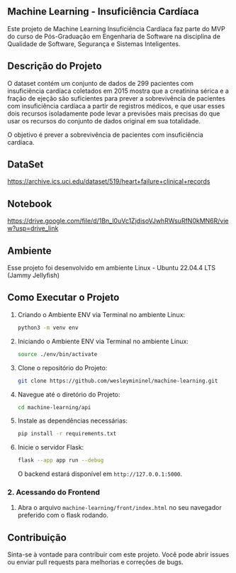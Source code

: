 
## Machine Learning - Insuficiência Cardíaca

Este projeto de Machine Learning Insuficiência Cardíaca faz parte do MVP do curso de Pós-Graduação em Engenharia de Software na disciplina de Qualidade de Software, Segurança e Sistemas Inteligentes.


## Descrição do Projeto

O dataset contém um conjunto de dados de 299 pacientes com insuficiência cardíaca coletados em 2015 mostra que a creatinina sérica e a fração de ejeção são suficientes para prever a sobrevivência de pacientes com insuficiência cardíaca a partir de registros médicos, e que usar esses dois recursos isoladamente pode levar a previsões mais precisas do que usar os recursos do conjunto de dados original em sua totalidade.

O objetivo é prever a sobrevivência de pacientes com insuficiência cardíaca.


## DataSet

https://archive.ics.uci.edu/dataset/519/heart+failure+clinical+records


## Notebook

https://drive.google.com/file/d/1Bn_l0uVc1ZjdisoVJwhRWsuRfN0kMN6R/view?usp=drive_link


## Ambiente

Esse projeto foi desenvolvido em ambiente Linux - Ubuntu 22.04.4 LTS (Jammy Jellyfish)


## Como Executar o Projeto

1. Criando o Ambiente ENV via Terminal no ambiente Linux:
   ```sh
   python3 -m venv env
   ```

2. Iniciando o Ambiente ENV via Terminal no ambiente Linux:
   ```sh
   source ./env/bin/activate
   ```

3. Clone o repositório do Projeto:
   ```sh
   git clone https://github.com/wesleymininel/machine-learning.git
   ```

4. Navegue até o diretório do Projeto:
   ```sh
   cd machine-learning/api
   ```

5. Instale as dependências necessárias:
   ```sh
   pip install -r requirements.txt
   ```

6. Inicie o servidor Flask:
   ```sh
   flask --app app run --debug
   ```

   O backend estará disponível em `http://127.0.0.1:5000`.

### 2. Acessando do Frontend

1. Abra o arquivo `machine-learning/front/index.html` no seu navegador preferido com o flask rodando.


## Contribuição

Sinta-se à vontade para contribuir com este projeto. Você pode abrir issues ou enviar pull requests para melhorias e correções de bugs.
